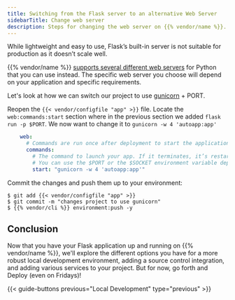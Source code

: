 ```yaml
---
title: Switching from the Flask server to an alternative Web Server
sidebarTitle: Change web server
description: Steps for changing the web server on {{% vendor/name %}}.
---
```


While lightweight and easy to use, Flask’s built-in server is not suitable for production as it doesn’t
scale well.

{{% vendor/name %}} [supports several different web servers](/languages/python/server/_index.md) for Python
that you can use instead. The specific web server you choose will depend on your application and specific requirements.

Let's look at how we can switch our project to use [gunicorn](https://gunicorn.org/) + PORT.

Reopen the `{{< vendor/configfile "app" >}}` file. Locate the `web:commands:start` section where in the previous section
we added `flask run -p $PORT`. We now want to change it to `gunicorn -w 4 'autoapp:app'`

```yaml {configFile="app"}
    web:
      # Commands are run once after deployment to start the application process.
      commands:
        # The command to launch your app. If it terminates, it’s restarted immediately.
        # You can use the $PORT or the $SOCKET environment variable depending on the socket family of your upstream
        start: "gunicorn -w 4 'autoapp:app'"
```

Commit the changes and push them up to your environment:

```shell
$ git add {{< vendor/configfile "app" >}}
$ git commit -m "changes project to use gunicorn"
$ {{% vendor/cli %}} environment:push -y
```

## Conclusion
Now that you have your Flask application up and running on {{% vendor/name %}}, we'll explore the different options you
have for a more robust local development environment, adding a source control integration, and adding
various services to your project. But for now, go forth and Deploy (even on Fridays)!

{{< guide-buttons previous="Local Development" type="previous" >}}
